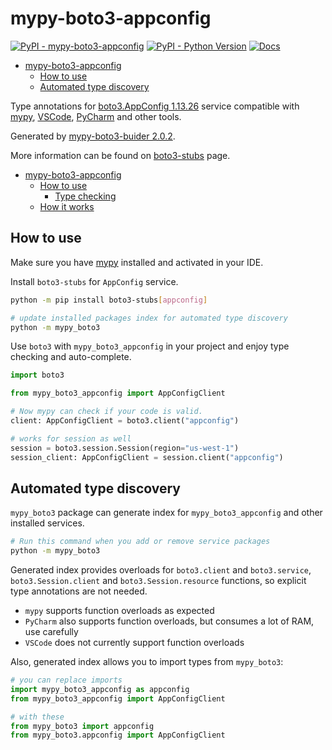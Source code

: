 # mypy-boto3-appconfig

[![PyPI - mypy-boto3-appconfig](https://img.shields.io/pypi/v/mypy-boto3-appconfig.svg?color=blue)](https://pypi.org/project/mypy-boto3-appconfig)
[![PyPI - Python Version](https://img.shields.io/pypi/pyversions/mypy-boto3-appconfig.svg?color=blue)](https://pypi.org/project/mypy-boto3-appconfig)
[![Docs](https://img.shields.io/readthedocs/mypy-boto3-builder.svg?color=blue)](https://mypy-boto3-builder.readthedocs.io/)

- [mypy-boto3-appconfig](#mypy-boto3-appconfig)
  - [How to use](#how-to-use)
  - [Automated type discovery](#automated-type-discovery)


Type annotations for
[boto3.AppConfig 1.13.26](https://boto3.amazonaws.com/v1/documentation/api/1.13.26/reference/services/appconfig.html#AppConfig) service
compatible with [mypy](https://github.com/python/mypy), [VSCode](https://code.visualstudio.com/),
[PyCharm](https://www.jetbrains.com/pycharm/) and other tools.

Generated by [mypy-boto3-buider 2.0.2](https://github.com/vemel/mypy_boto3_builder).

More information can be found on [boto3-stubs](https://pypi.org/project/boto3-stubs/) page.

- [mypy-boto3-appconfig](#mypy-boto3-appconfig)
  - [How to use](#how-to-use)
    - [Type checking](#type-checking)
  - [How it works](#how-it-works)

## How to use

Make sure you have [mypy](https://github.com/python/mypy) installed and activated in your IDE.

Install `boto3-stubs` for `AppConfig` service.

```bash
python -m pip install boto3-stubs[appconfig]

# update installed packages index for automated type discovery
python -m mypy_boto3
```

Use `boto3` with `mypy_boto3_appconfig` in your project and enjoy type checking and auto-complete.

```python
import boto3

from mypy_boto3_appconfig import AppConfigClient

# Now mypy can check if your code is valid.
client: AppConfigClient = boto3.client("appconfig")

# works for session as well
session = boto3.session.Session(region="us-west-1")
session_client: AppConfigClient = session.client("appconfig")

```

## Automated type discovery

`mypy_boto3` package can generate index for `mypy_boto3_appconfig` and other installed services.

```bash
# Run this command when you add or remove service packages
python -m mypy_boto3
```

Generated index provides overloads for `boto3.client` and `boto3.service`,
`boto3.Session.client` and `boto3.Session.resource` functions,
so explicit type annotations are not needed.

- `mypy` supports function overloads as expected
- `PyCharm` also supports function overloads, but consumes a lot of RAM, use carefully
- `VSCode` does not currently support function overloads

Also, generated index allows you to import types from `mypy_boto3`:

```python
# you can replace imports
import mypy_boto3_appconfig as appconfig
from mypy_boto3_appconfig import AppConfigClient

# with these
from mypy_boto3 import appconfig
from mypy_boto3.appconfig import AppConfigClient
```